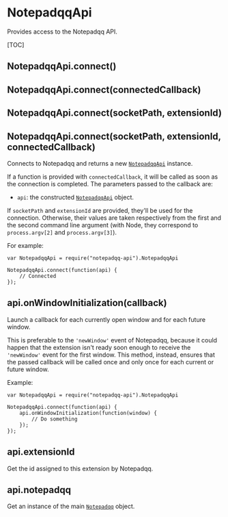 # NotepadqqApi

Provides access to the Notepadqq API.

[TOC]

## NotepadqqApi.connect()
## NotepadqqApi.connect(connectedCallback)
## NotepadqqApi.connect(socketPath, extensionId)
## NotepadqqApi.connect(socketPath, extensionId, connectedCallback)

Connects to Notepadqq and returns a new [`NotepadqqApi`](NotepadqqApi)
instance.

If a function is provided with `connectedCallback`, it will be called
as soon as the connection is completed. The parameters passed to the
callback are:

  - `api`: the constructed [`NotepadqqApi`](NotepadqqApi) object.
  
If `socketPath` and `extensionId` are provided, they'll be used for the
connection. Otherwise, their values are taken respectively from the first and
the second command line argument (with Node, they correspond to
`process.argv[2]` and `process.argv[3]`).

For example:

    var NotepadqqApi = require("notepadqq-api").NotepadqqApi

    NotepadqqApi.connect(function(api) {
        // Connected
    });

## api.onWindowInitialization(callback)

Launch a callback for each currently open window and for each future window.

This is preferable to the `'newWindow'` event of Notepadqq, because it could
happen that the extension isn't ready soon enough to receive the `'newWindow'`
event for the first window. This method, instead, ensures that the passed
callback will be called once and only once for each current or future window.

Example:

    var NotepadqqApi = require("notepadqq-api").NotepadqqApi

    NotepadqqApi.connect(function(api) {
        api.onWindowInitialization(function(window) {
            // Do something
        });
    });

## api.extensionId

Get the id assigned to this extension by Notepadqq.

## api.notepadqq

Get an instance of the main [`Notepadqq`](Notepadqq) object.